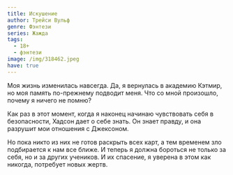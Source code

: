 ```yaml
---
title: Искушение
author: Трейси Вульф
genre: Фэнтези
series: Жажда
tags:
  - 18+
  - фэнтези
image: /img/318462.jpeg
have: true
---
```

Моя жизнь изменилась навсегда. Да, я вернулась в академию Кэтмир, но моя память по-прежнему подводит меня. Что со мной произошло, почему я ничего не помню?

Как раз в этот момент, когда я наконец начинаю чувствовать себя в безопасности, Хадсон дает о себе знать. Он знает правду, и она разрушит мои отношения с Джексоном.

Но пока никто из них не готов раскрыть всех карт, а тем временем зло подбирается к нам все ближе. И теперь я должна бороться не только за себя, но и за других учеников. И их спасение, я уверена в этом как никогда, потребует новых жертв.